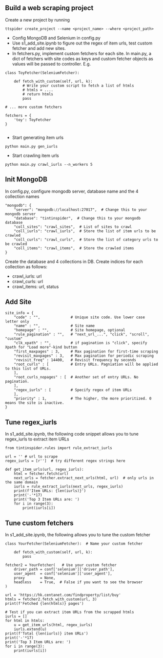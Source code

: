## Build a web scraping project
Create a new project by running
```
ttspider create_project --name <project_name> --where <project_path>
```

* Config MongoDB and Selenium in config.py
* Use s1_add_site.ipynb to figure out the regex of item urls, test custom fetcher and add new sites.
* In fetchers.py, implement custom fetchers for each site. In main.py, a dict of fetchers with site codes as keys and custom fetcher objects as values will be passed to controller. E.g.
```
class ToyFetcher(SeleniumFetcher):

    def fetch_with_custom(self, url, k):
        # Write your custom script to fetch a list of htmls
        # htmls = ....
        # return htmls
        pass

# ... more custom fetchers    

fetchers = {
    'toy': ToyFetcher
}
    

```

* Start generating item urls
```
python main.py gen_iurls
```

* Start crawling item urls
```
python main.py crawl_iurls --n_workers 5
```

## Init MongoDB
In config.py, configure mongodb server, database name and the 4 collection names
```
"mongodb": {
    "server": "mongodb://localhost:27017",  # Change this to your mongodb server
    "database": "tintinspider",  # Change this to your mongodb database
    "coll_sites": "crawl_sites",  # List of sites to crawl
    "coll_iurls": "crawl_iurls",  # Store the list of item urls to be crawled
    "coll_curls": "crawl_curls",  # Store the list of category urls to be crawled
    "coll_items": "crawl_items",  # Store the crawled items
}
```

Create the database and 4 collections in DB. Create indices for each collection as follows:
* crawl_iurls: url 
* crawl_curls: url
* crawl_items: url, status

## Add Site
```
site_info = {
    "code" : "",              # Unique site code. Use lower case letter only
    "name" : "",              # Site name
    "homepage" : "",          # Site homepage, optional
    "rule_pagination" : "",   # "next_url_...", "click", "scroll", "custom"
    "clk_xpath" : "",         # if pagination is "click", specify Xpath for "Load more"-kind button
    "first_maxpages" : 3,     # Max pagination for first-time scraping
    "revisit_maxpages" : 3,   # Max pagination for periodic scraping
    "revisit_freq" : 14400,   # Revisit frequency by seconds
    "root_curls" : [          # Entry URLs. Pagniation will be applied to this list of URLs.
    ],
    "root_curls_nopages" : [  # Another set of entry URLs. No pagination. 
    ],
    "regex_iurls" : [         # Specify regex of item URLs
    ],
    "priority" : 1,           # The higher, the more prioritized. 0 means the site is inactive.
}

```

## Tune regex_iurls
In s1_add_site.ipynb, the following code snippet allows you to tune regex_iurls to extract item URLs
```
from tintinspider.rules import rule_extract_iurls

url = '' # url to scrape
regex_iurls = [r'']  # try different regex strings here

def get_item_urls(url, regex_iurls):
    html = fetcher.fetch(url)
    next_urls = fetcher.extract_next_urls(html, url)  # only urls in the same domain
    iurls = rule_extract_iurls(next_urls, regex_iurls)
    print(f'Item URLs: {len(iurls)}')
    print('-'*17)
    print('Top 3 Item URLs are: ')
    for i in range(3):
        print(iurls[i])
```

## Tune custom fetchers
In s1_add_site.ipynb, the following allows you to tune the custom fetcher
```
class YourFetcher(SeleniumFetcher):  # Name your custom fetcher

    def fetch_with_custom(self, url, k):
        pass

fetcher2 = YourFetcher(   # Use your custom fetcher
    driver_path = conf['selenium']['driver_path'],
    user_agent  = conf['selenium']['user_agent'],
    proxy       = None,
    headless    = True,  # False if you want to see the browser
)

url = 'https://hk.centanet.com/findproperty/list/buy'
htmls = fetcher2.fetch_with_custom(url, 3)
print(f'Fetched {len(htmls)} pages')

# Test if you can extract item URLs from the scrapped htmls
iurls = []
for html in htmls:
    u = get_item_urls(html, regex_iurls)
    iurls.extend(u)
print(f'Total {len(iurls)} item URLs')
print('-'*17)
print('Top 3 Item URLs are: ')
for i in range(3):
    print(iurls[i])
```